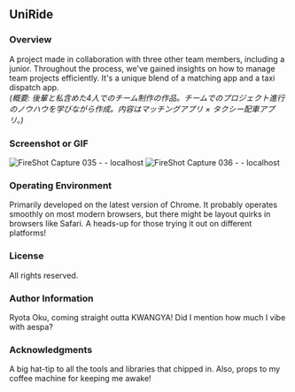 ## UniRide

### Overview
A project made in collaboration with three other team members, including a junior. Throughout the process, we've gained insights on how to manage team projects efficiently. It's a unique blend of a matching app and a taxi dispatch app.  
*(概要: 後輩と私含めた4人でのチーム制作の作品。チームでのプロジェクト進行のノウハウを学びながら作成。内容はマッチングアプリ × タクシー配車アプリ。)*

### Screenshot or GIF
![FireShot Capture 035 -  - localhost](https://github.com/RyotaOku/uniRide/assets/114388961/30c7e5f6-5312-4d90-a9e0-9b80633193a8)
![FireShot Capture 036 -  - localhost](https://github.com/RyotaOku/uniRide/assets/114388961/07e2ede7-20ee-4ae0-9419-2e61b5925cc8)

### Operating Environment
Primarily developed on the latest version of Chrome. It probably operates smoothly on most modern browsers, but there might be layout quirks in browsers like Safari. A heads-up for those trying it out on different platforms!

### License
All rights reserved. 

### Author Information
Ryota Oku, coming straight outta KWANGYA! Did I mention how much I vibe with aespa?

### Acknowledgments
A big hat-tip to all the tools and libraries that chipped in. Also, props to my coffee machine for keeping me awake!
